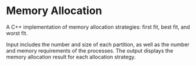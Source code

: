# Memory Allocation

A C++ implementation of memory allocation strategies: first fit, best fit, and worst fit.

Input includes the number and size of each partition, as well as the number and memory requirements of the processes. The output displays the memory allocation result for each allocation strategy.
